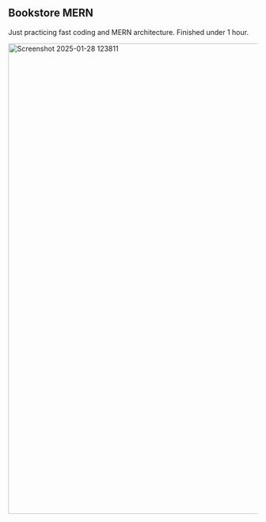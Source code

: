 ## Bookstore MERN
Just practicing fast coding and MERN architecture. Finished under 1 hour. 

<img width="949" alt="Screenshot 2025-01-28 123811" src="https://github.com/user-attachments/assets/36f5b050-f5a5-4007-8f37-8f50922bc0a7" />
